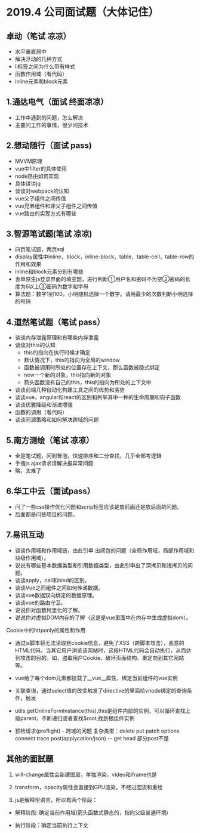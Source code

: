 # 2019.4 公司面试题（大体记住）

## 卓动（笔试 凉凉）

* 水平垂直居中
* 解决浮动的几种方式
* li标签之间为什么带有样式
* 函数作用域（看代码）
* inline元素和block元素

## 1.通达电气（面试 终面凉凉）

* 工作中遇到的问题，怎么解决
* 主要问工作的事情，很少问技术

## 2.想动随行（面试 pass)

* MVVM原理
* vue中filter的具体使用
* node路由如何实现
* 具体讲讲jq
* 谈谈对webpack的认知
* vue父子组件之间传值
* vue兄弟组件和非父子组件之间传值
* vue路由的实现方式有哪些

## 3.智源笔试题(笔试 凉凉)

* 四页笔试题，两页sql
* display属性中inline，block，inline-block，table，table-cell，table-row的作用和效果
* inline和block元素分别有哪些
* 表单原生js登录界面的填空题，进行判断①用户名和密码不为空②密码的长度为6以上③密码为数字和字母
* 算法题：数字1到100，小明随机选择一个数字。请用最少的次数判断小明选择的号码

## 4.道然笔试题（笔试 pass）

* 谈谈内存泄露原理和有哪些内存泄露
* 谈谈对this的认知
  * this的指向在执行时候才确定
  * 默认情况下，this的指向为全局的window
  * 函数被调用时所处的位置存在上下文，那么函数被隐式绑定
  * new一个新的对象，this指向新的对象
  * 箭头函数没有自己的this，this的指向为所处的上下文中
* 谈谈前端几种自动化构建工具之间的优势和劣势
* 谈谈vue，angular和react的区别和列举其中一种的生命周期和钩子函数
* 谈谈优雅降级和渐进增强
* 函数的调用（看代码）
* 谈谈同源策略和如何解决跨域的问题

## 5.南方测绘（笔试 凉凉）

* 全是笔试题，问到冒泡，快速排序和二分查找，几乎全部考逻辑
* 手撸js ajax请求请解决报异常问题
* 略，太难了

## 6.华工中云（面试pass）

* 问了一些css操作优化问题和scrip标签应该是放前面还是放后面的问题。
* 后面都是问些项目的问题。

## 7.易讯互动

* 谈谈作用域和作用域链，由此引申 出闭包的问题（全局作用域，局部作用域和块级作用域）。
* 说说有哪些基本数据类型和引用数据类型，由此引申出了深拷贝和浅拷贝的问题。
* 谈谈apply，call和bind的区别。
* 谈谈Vue之间组件之间如何传递数据。
* 谈谈vue数据双向绑定的数据原理。
* 谈谈vue的路由守卫。
* 说说你对函数柯里化的了解。
* 说说你对虚拟DOM内存的了解（这是是vue里面中在内存中生成虚拟dom）。

Cookie中的httponly的属性和作用

* 通过js脚本将无法读取到cookie信息，避免了XSS（跨脚本攻击），恶意的HTML代码，当其它用户浏览该网站时，这段HTML代码会自动执行，从而达到攻击的目的。如，盗取用户Cookie、破坏页面结构、重定向到其它网站等。

* vue给了每个dom元素都挂载了__vue__属性，绑定当前组件的vue实例

* 关联查询，通过select值的改变触发了directive的里面给vnode绑定的查询条件，触发

* utils.getOnlineFormInstance(this),this是组件内部的实例，可以循环查找上级parent，不断递归或者查找$root,找到根组件实例
* 预检请求(preflight) - 跨域的问题 复杂类型：delete put patch options connect trace post(applycation/json)  --  get head 部分post不是

## 其他的面試題

1. will-change属性会新建图层，单独渲染，video和iframe也是

2. transform，opacity属性会直接到GPU渲染，不经过回流和重绘

3. js是解释型语言，所以有两个阶段：

* 解释阶段: 确定当前作用域(箭头函数式静态的，指向父级普通环境)

* 执行阶段：确定当前执行上下文

